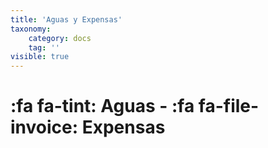 ```yaml
---
title: 'Aguas y Expensas'
taxonomy:
    category: docs
    tag: ''
visible: true
---
```


# :fa fa-tint: Aguas - :fa fa-file-invoice: Expensas